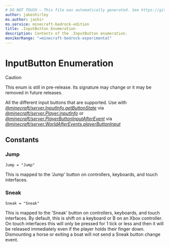 ```yaml
---
# DO NOT TOUCH — This file was automatically generated. See https://github.com/mojang/minecraftapidocsgenerator to modify descriptions, examples, etc.
author: jakeshirley
ms.author: jashir
ms.service: minecraft-bedrock-edition
title: .InputButton Enumeration
description: Contents of the .InputButton enumeration.
monikerRange: "=minecraft-bedrock-experimental"
---
```

# InputButton Enumeration

> [!CAUTION]
> This enum is still in pre-release.  Its signature may change or it may be removed in future releases.

All the different input buttons that are supported. Use with [*@minecraft/server.InputInfo.getButtonState*](../../minecraft/server/InputInfo.md#getbuttonstate) via [*@minecraft/server.Player.inputInfo*](../../minecraft/server/Player.md#inputinfo) or [*@minecraft/server.PlayerButtonInputAfterEvent*](../../minecraft/server/PlayerButtonInputAfterEvent.md) via [*@minecraft/server.WorldAfterEvents.playerButtonInput*](../../minecraft/server/WorldAfterEvents.md#playerbuttoninput)

## Constants
### **Jump**
`Jump = "Jump"`

This is mapped to the 'Jump' button on controllers, keyboards, and touch interfaces.
### **Sneak**
`Sneak = "Sneak"`

This is mapped to the 'Sneak' button on controllers, keyboards, and touch interfaces. By default, this is shift on a keyboard or B on an Xbox controller. On touch interfaces this will only be pressed for 1 tick or less and then it will be released immediately even if the player holds their finger down. Dismounting a horse or exiting a boat will not send a Sneak button change event.
